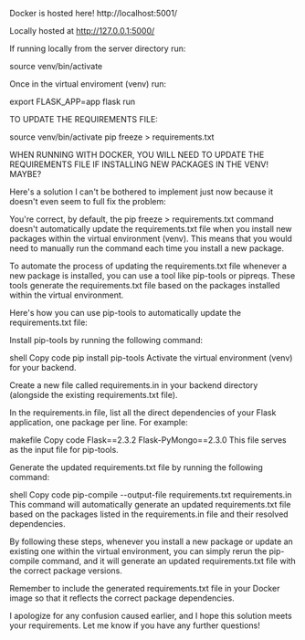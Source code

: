 Docker is hosted here!
http://localhost:5001/

Locally hosted at
http://127.0.0.1:5000/

If running locally from the server directory run:

source venv/bin/activate

Once in the virtual enviroment (venv) run:

export FLASK_APP=app
flask run

TO UPDATE THE REQUIREMENTS FILE:

source venv/bin/activate
pip freeze > requirements.txt

WHEN RUNNING WITH DOCKER, YOU WILL NEED TO UPDATE THE REQUIREMENTS FILE IF INSTALLING NEW PACKAGES IN THE VENV! MAYBE?

Here's a solution I can't be bothered to implement just now because it doesn't even seem to full fix the problem:

You're correct, by default, the pip freeze > requirements.txt command doesn't automatically update the requirements.txt file when you install new packages within the virtual environment (venv). This means that you would need to manually run the command each time you install a new package.

To automate the process of updating the requirements.txt file whenever a new package is installed, you can use a tool like pip-tools or pipreqs. These tools generate the requirements.txt file based on the packages installed within the virtual environment.

Here's how you can use pip-tools to automatically update the requirements.txt file:

Install pip-tools by running the following command:

shell
Copy code
pip install pip-tools
Activate the virtual environment (venv) for your backend.

Create a new file called requirements.in in your backend directory (alongside the existing requirements.txt file).

In the requirements.in file, list all the direct dependencies of your Flask application, one package per line. For example:

makefile
Copy code
Flask==2.3.2
Flask-PyMongo==2.3.0
This file serves as the input file for pip-tools.

Generate the updated requirements.txt file by running the following command:

shell
Copy code
pip-compile --output-file requirements.txt requirements.in
This command will automatically generate an updated requirements.txt file based on the packages listed in the requirements.in file and their resolved dependencies.

By following these steps, whenever you install a new package or update an existing one within the virtual environment, you can simply rerun the pip-compile command, and it will generate an updated requirements.txt file with the correct package versions.

Remember to include the generated requirements.txt file in your Docker image so that it reflects the correct package dependencies.

I apologize for any confusion caused earlier, and I hope this solution meets your requirements. Let me know if you have any further questions!